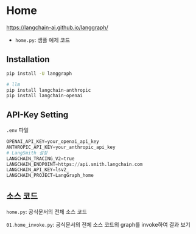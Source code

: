 # Home

<https://langchain-ai.github.io/langgraph/>

- `home.py`: 샘플 예제 코드

## Installation

```bash
pip install -U langgraph
```

```bash
# llm
pip install langchain-anthropic
pip install langchain-openai
```

## API-Key Setting

`.env` 파일

```python
OPENAI_API_KEY=your_openai_api_key
ANTHROPIC_API_KEY=your_anthropic_api_key
# LangSmith 설정
LANGCHAIN_TRACING_V2=true
LANGCHAIN_ENDPOINT=https://api.smith.langchain.com
LANGCHAIN_API_KEY=lsv2_
LANGCHAIN_PROJECT=LangGraph_home
```

## 소스 코드

`home.py`: 공식문서의 전체 소스 코드

`01.home_invoke.py`: 공식문서의 전체 소스 코드의 graph를 invoke하여 결과 보기
